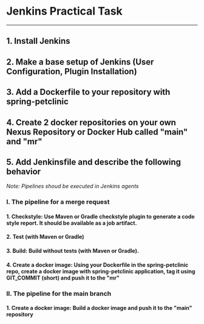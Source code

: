 # Jenkins Practical Task

<hr>

## 1. Install Jenkins
## 2. Make a base setup of Jenkins (User Configuration, Plugin Installation)
## 3. Add a Dockerfile to your repository with spring-petclinic
## 4. Create 2 docker repositories on your own Nexus Repository or Docker Hub called "main" and "mr"
## 5. Add Jenkinsfile and describe the following behavior
*Note: Pipelines shoud be executed in Jenkins agents*

### I. The pipeline for a merge request

#### 1. Checkstyle: Use Maven or Gradle checkstyle plugin to generate a code style report. It should be available as a job artifact.

#### 2. Test (with Maven or Gradle)

#### 3. Build: Build without tests (with Maven or Gradle).

#### 4. Create a docker image: Using your Dockerfile in the spring-petclinic repo, create a docker image with spring-petclinic application, tag it using GIT_COMMIT (short) and push it to the "mr"

### II. The pipeline for the main branch

#### 1. Create a docker image: Build a docker image and push it to the "main" repository
